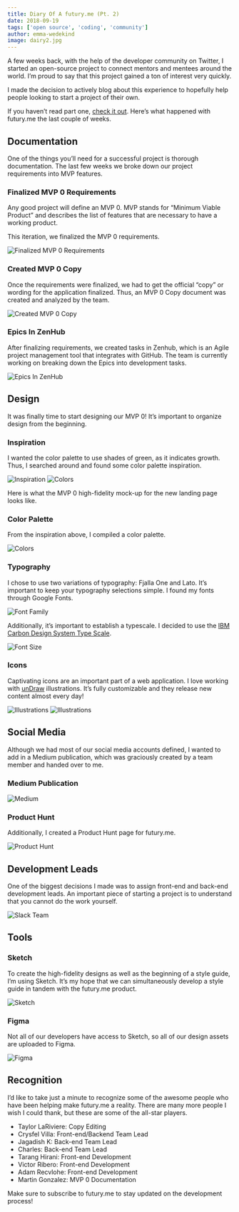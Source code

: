 ```yaml
---
title: Diary Of A futury.me (Pt. 2)
date: 2018-09-19
tags: ['open source', 'coding', 'community']
author: emma-wedekind
image: dairy2.jpg
---
```

A few weeks back, with the help of the developer community on Twitter, I started an open-source project to connect mentors and mentees around the world. I’m proud to say that this project gained a ton of interest very quickly.

I made the decision to actively blog about this experience to hopefully help people looking to start a project of their own.

If you haven’t read part one, [check it out](/blog/diary-of-a-coding-coach-pt-1/). Here’s what happened with futury.me the last couple of weeks.

## Documentation
One of the things you’ll need for a successful project is thorough documentation. The last few weeks we broke down our project requirements into MVP features.

### Finalized MVP 0 Requirements
Any good project will define an MVP 0. MVP stands for “Minimum Viable Product” and describes the list of features that are necessary to have a working product.

This iteration, we finalized the MVP 0 requirements.

![Finalized MVP 0 Requirements](./mvp.png)

### Created MVP 0 Copy
Once the requirements were finalized, we had to get the official “copy” or wording for the application finalized. Thus, an MVP 0 Copy document was created and analyzed by the team.

![Created MVP 0 Copy](./copy.png)

### Epics In ZenHub
After finalizing requirements, we created tasks in Zenhub, which is an Agile project management tool that integrates with GitHub. The team is currently working on breaking down the Epics into development tasks.

![Epics In ZenHub](./zenhub.png)

## Design
It was finally time to start designing our MVP 0! It’s important to organize design from the beginning.

### Inspiration
I wanted the color palette to use shades of green, as it indicates growth. Thus, I searched around and found some color palette inspiration.

![Inspiration](./inspiration-1.png)
![Colors](./inspiration-2.png)

Here is what the MVP 0 high-fidelity mock-up for the new landing page looks like.

### Color Palette
From the inspiration above, I compiled a color palette.

![Colors](./palete.png)

### Typography
I chose to use two variations of typography: Fjalla One and Lato. It’s important to keep your typography selections simple. I found my fonts through Google Fonts.

![Font Family](./font.png)

Additionally, it’s important to establish a typescale. I decided to use the [IBM Carbon Design System Type Scale](http://www.carbondesignsystem.com/style/typography/overview).

![Font Size](./font-size.png)

### Icons
Captivating icons are an important part of a web application. I love working with [unDraw](https://undraw.co/illustrations) illustrations. It’s fully customizable and they release new content almost every day!


![Illustrations](./undraw-1.png)
![Illustrations](./undraw-2.png)


## Social Media
Although we had most of our social media accounts defined, I wanted to add in a Medium publication, which was graciously created by a team member and handed over to me.

### Medium Publication

![Medium](./medium.png)

### Product Hunt
Additionally, I created a Product Hunt page for futury.me.

![Product Hunt](./producthunt.png)

## Development Leads
One of the biggest decisions I made was to assign front-end and back-end development leads. An important piece of starting a project is to understand that you cannot do the work yourself.

![Slack Team](./team.png)

## Tools

### Sketch
To create the high-fidelity designs as well as the beginning of a style guide, I’m using Sketch. It’s my hope that we can simultaneously develop a style guide in tandem with the futury.me product.

![Sketch](./sketch.png)

### Figma
Not all of our developers have access to Sketch, so all of our design assets are uploaded to Figma.

![Figma](./figma.png)

## Recognition
I’d like to take just a minute to recognize some of the awesome people who have been helping make futury.me a reality. There are many more people I wish I could thank, but these are some of the all-star players.

* Taylor LaRiviere: Copy Editing
* Crysfel Villa: Front-end/Backend Team Lead
* Jagadish K: Back-end Team Lead
* Charles: Back-end Team Lead
* Tarang Hirani: Front-end Development
* Victor Ribero: Front-end Development
* Adam Recvlohe: Front-end Development
* Martin Gonzalez: MVP 0 Documentation

Make sure to subscribe to futury.me to stay updated on the development process!